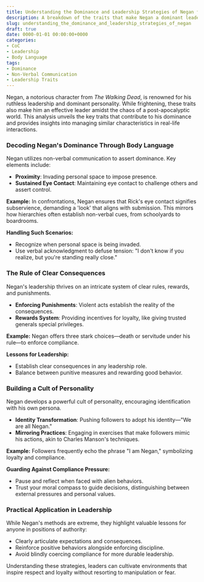 ```yaml
---
title: Understanding the Dominance and Leadership Strategies of Negan from The Walking Dead
description: A breakdown of the traits that make Negan a dominant leader and how to handle such traits in real-life scenarios.
slug: understanding_the_dominance_and_leadership_strategies_of_negan
draft: true
date: 0000-01-01 00:00:00+0000
categories:
- CoC
- Leadership
- Body Language
tags:
- Dominance
- Non-Verbal Communication
- Leadership Traits
---
```


Negan, a notorious character from *The Walking Dead*, is renowned for his ruthless leadership and dominant personality. While frightening, these traits also make him an effective leader amidst the chaos of a post-apocalyptic world. This analysis unveils the key traits that contribute to his dominance and provides insights into managing similar characteristics in real-life interactions.

### Decoding Negan's Dominance Through Body Language

Negan utilizes non-verbal communication to assert dominance. Key elements include:

- **Proximity**: Invading personal space to impose presence.
- **Sustained Eye Contact**: Maintaining eye contact to challenge others and assert control.

**Example:** In confrontations, Negan ensures that Rick's eye contact signifies subservience, demanding a 'look' that aligns with submission. This mirrors how hierarchies often establish non-verbal cues, from schoolyards to boardrooms.

**Handling Such Scenarios:**

- Recognize when personal space is being invaded.
- Use verbal acknowledgment to defuse tension: "I don't know if you realize, but you're standing really close."

### The Rule of Clear Consequences

Negan's leadership thrives on an intricate system of clear rules, rewards, and punishments.

- **Enforcing Punishments**: Violent acts establish the reality of the consequences.
- **Rewards System**: Providing incentives for loyalty, like giving trusted generals special privileges.

**Example:** Negan offers three stark choices—death or servitude under his rule—to enforce compliance.

**Lessons for Leadership:**

- Establish clear consequences in any leadership role.
- Balance between punitive measures and rewarding good behavior.

### Building a Cult of Personality

Negan develops a powerful cult of personality, encouraging identification with his own persona.

- **Identity Transformation**: Pushing followers to adopt his identity—"We are all Negan."
- **Mirroring Practices**: Engaging in exercises that make followers mimic his actions, akin to Charles Manson's techniques.

**Example:** Followers frequently echo the phrase "I am Negan," symbolizing loyalty and compliance.

**Guarding Against Compliance Pressure:**

- Pause and reflect when faced with alien behaviors.
- Trust your moral compass to guide decisions, distinguishing between external pressures and personal values.

### Practical Application in Leadership

While Negan's methods are extreme, they highlight valuable lessons for anyone in positions of authority:

- Clearly articulate expectations and consequences.
- Reinforce positive behaviors alongside enforcing discipline.
- Avoid blindly coercing compliance for more durable leadership.

Understanding these strategies, leaders can cultivate environments that inspire respect and loyalty without resorting to manipulation or fear.
